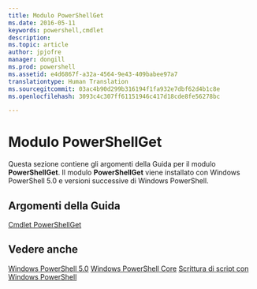 ```yaml
---
title: Modulo PowerShellGet
ms.date: 2016-05-11
keywords: powershell,cmdlet
description: 
ms.topic: article
author: jpjofre
manager: dongill
ms.prod: powershell
ms.assetid: e4d6867f-a32a-4564-9e43-409babee97a7
translationtype: Human Translation
ms.sourcegitcommit: 03ac4b90d299b316194f1fa932e7dbf62d4b1c8e
ms.openlocfilehash: 3093c4c307ff61151946c417d18cde8fe56278bc

---
```


# Modulo PowerShellGet
Questa sezione contiene gli argomenti della Guida per il modulo **PowerShellGet**. Il modulo **PowerShellGet** viene installato con Windows PowerShell 5.0 e versioni successive di Windows PowerShell.

## Argomenti della Guida
[Cmdlet PowerShellGet](http://technet.microsoft.com/library/dn807169.aspx)

## Vedere anche
[Windows PowerShell 5.0](../../core-powershell/core-modules/Windows-PowerShell-5.0.md)
[Windows PowerShell Core](https://technet.microsoft.com/en-us/library/4b75f1e4-f327-48f3-92ab-bf5435094d41)
[Scrittura di script con Windows PowerShell](../fundamental/Scripting-with-Windows-PowerShell.md)




<!--HONumber=Jun16_HO4-->


